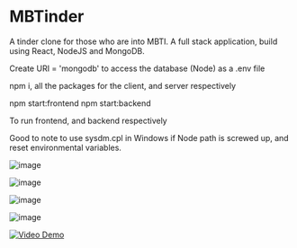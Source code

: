 # MBTinder

A tinder clone for those who are into MBTI. A full stack application, build using React, NodeJS and MongoDB.

Create URI = 'mongodb' to access the database (Node)
as a .env file

npm i, all the packages for the client, and server respectively

npm start:frontend
npm start:backend

To run frontend, and backend respectively

Good to note to use sysdm.cpl in Windows if Node path is screwed up, and reset environmental variables.

![image](https://user-images.githubusercontent.com/6617067/187052814-0a6f2a6b-2c23-44ef-ad76-96d5555bbada.png)

![image](https://user-images.githubusercontent.com/6617067/187053446-7095403e-f32c-43c9-b904-c1f98f71ce8b.png)

![image](https://user-images.githubusercontent.com/6617067/187052854-90ca4c09-01c8-441d-8d83-1f657312e6bc.png)

![image](https://user-images.githubusercontent.com/6617067/187053373-f0bac96e-52d9-4124-a44a-6b5c4a2415da.png)

[![Video Demo](https://img.youtube.com/vi/aPab61KFL4w/0.jpg)](https://www.youtube.com/watch?v=aPab61KFL4w)
